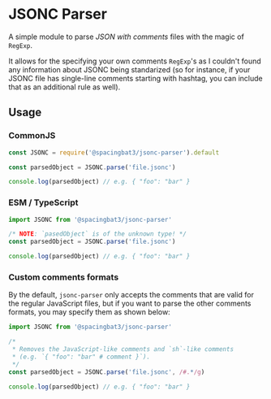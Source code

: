 # JSONC Parser

A simple module to parse *JSON with comments* files with the magic of `RegExp`.

It allows for the specifying your own comments `RegExp`'s as I couldn't found
any information about JSONC being standarized (so for instance, if your JSONC
file has single-line comments starting with hashtag, you can include that as an
additional rule as well).

## Usage

### CommonJS

```js
const JSONC = require('@spacingbat3/jsonc-parser').default

const parsedObject = JSONC.parse('file.jsonc')

console.log(parsedObject) // e.g. { "foo": "bar" }
```

### ESM / TypeScript

```ts
import JSONC from '@spacingbat3/jsonc-parser'

/* NOTE: `pasedObject` is of the unknown type! */
const parsedObject = JSONC.parse('file.jsonc')

console.log(parsedObject) // e.g. { "foo": "bar" }
```

### Custom comments formats

By the default, `jsonc-parser` only accepts the comments that are valid for the
regular JavaScript files, but if you want to parse the other comments formats,
you may specify them as shown below:

``` ts
import JSONC from '@spacingbat3/jsonc-parser'

/* 
 * Removes the JavaScript-like comments and `sh`-like comments
 * (e.g. `{ "foo": "bar" # comment }`).
 */
const parsedObject = JSONC.parse('file.jsonc', /#.*/g)

console.log(parsedObject) // e.g. { "foo": "bar" }
```